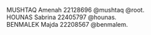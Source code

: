 MUSHTAQ Amenah 22128696 @mushtaq @root.  
HOUNAS Sabrina 22405797 @hounas.  
BENMALEK Majda 22208567 @benmalem.  